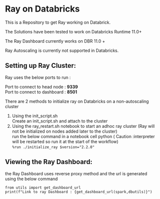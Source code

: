 # Ray on Databricks 
This is a Repository to get Ray working on Databrick.

The Solutions have been tested to work on Databricks Runtime 11.0+

The Ray Dashboard currently works on DBR 11.0 +

Ray Autoscaling is currently not supported in Databricks.

## Setting up Ray Cluster:

Ray uses the below ports to run : </br>

Port to connect to head node : **9339** </br>
Port to connect to dashboard : **8501** </br>


There are 2 methods to initialize ray on Databricks on a non-autoscaling cluster

1. Using the init_script.sh <br>
    Create an init_script.sh and attach to the cluster 
2. Using the ray_restart.sh notebook to start an adhoc ray cluster (Ray will not be initialized on nodes added later to the cluster) <br>
   run the below command in a notebook cell python ( Caution :interpreter will be restarted so run it at the start of the workflow) <br>
    ``` %run ./initialize_ray $version="2.2.0" ```


## Viewing the Ray Dashboard:

the Ray Dashboard  uses reverse proxy method and the url is generated using the below command
```
from utils import get_dashboard_url
print(f"Link to ray Dashboard : {get_dashboard_url(spark,dbutils)}")
```
